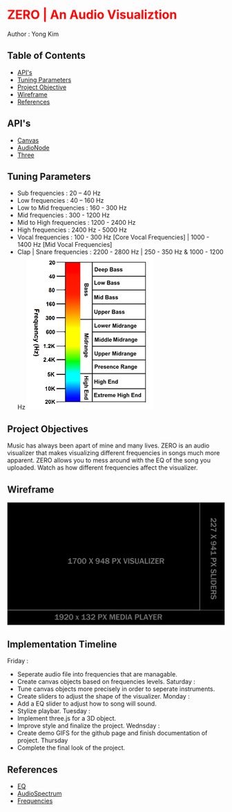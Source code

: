 <style>H1{color:Red;} </style>

# ZERO | An Audio Visualiztion 
Author : Yong Kim

## Table of Contents
* [API's](#apis)
* [Tuning Parameters](#tuning-parameters)
* [Project Objective](#project-objectives)
* [Wireframe](#wireframe)
* [References](#references)

## API's
* [Canvas](https://developer.mozilla.org/en-US/docs/Web/API/Canvas_API)
* [AudioNode](https://developer.mozilla.org/en-US/docs/Web/API/AudioNode)
* [Three](https://threejs.org/docs/)

## Tuning Parameters
* Sub frequencies : 20 – 40 Hz
* Low frequencies : 40 – 160 Hz
* Low to Mid frequencies : 160 - 300 Hz
* Mid frequencies : 300 - 1200 Hz
* Mid to High frequencies : 1200 - 2400 Hz 
* High frequencies : 2400 Hz - 5000 Hz
* Vocal frequencies : 100 - 300 Hz [Core Vocal Frequencies] | 1000 - 1400 Hz [Mid Vocal Frequencies] 
* Clap | Snare frequencies : 2200 - 2800 Hz | 250 - 350 Hz & 1000 - 1200 Hz
![AudioSpectrum](./images/spectrum.png)

## Project Objectives
Music has always been apart of mine and many lives. ZERO is an audio visualizer that makes visualizing different
frequencies in songs much more apparent. ZERO allows you to mess around with the EQ of the song you uploaded.
Watch as how different frequencies affect the visualizer.

## Wireframe
![Wireframe](./images/ZEROwireframe.png)

## Implementation Timeline
Friday :
- Seperate audio file into frequencies that are managable.
- Create canvas objects based on frequencies levels.
Saturday :
- Tune canvas objects more precisely in order to seperate instruments.
- Create sliders to adjust the shape of the visualizer.
Monday :
- Add a EQ slider to adjust how to song will sound.
- Stylize playbar.
Tuesday :
- Implement three.js for a 3D object.
- Improve style and finalize the project.
Wednsday :
- Create demo GIFS for the github page and finish documentation of project.
Thursday
- Complete the final look of the project.

## References
* [EQ](https://producerhive.com/music-production-recording-tips/how-to-use-a-vocal-eq-chart/)
* [AudioSpectrum](https://www.google.com/url?sa=i&url=https%3A%2F%2Fwww.sandburgmusic.org%2Faudio-engineering---listening-tools.html&psig=AOvVaw0vux3n5WBVL0LyG05bOKPh&ust=1668207159057000&source=images&cd=vfe&ved=0CA4QjRxqFwoTCLD0w4vapPsCFQAAAAAdAAAAABAJ)
* [Frequencies](https://hushcitysp.com/uncategorized/the-difference-between-low-middle-high-frequency-noise/)